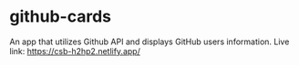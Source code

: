 # github-cards
An app that utilizes Github API and displays GitHub users information.
Live link: https://csb-h2hp2.netlify.app/
